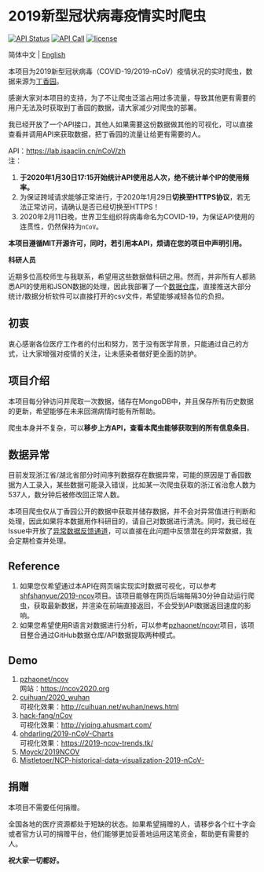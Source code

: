 # 2019新型冠状病毒疫情实时爬虫

[![API Status](https://img.shields.io/website?url=https%3A%2F%2Flab.isaaclin.cn)](https://lab.isaaclin.cn/nCoV/)
[![API Call](https://img.shields.io/badge/dynamic/json?color=orange&label=API%20Call&query=%24.count&url=https%3A%2F%2Flab.isaaclin.cn%2FnCoV%2Fapi%2Fusage)](https://lab.isaaclin.cn/nCoV/)
[![license](https://img.shields.io/github/license/BlankerL/DXY-COVID-19-Crawler)](https://github.com/BlankerL/DXY-COVID-19-Crawler/blob/master/LICENSE)

简体中文 | [English](README.en.md)

本项目为2019新型冠状病毒（COVID-19/2019-nCoV）疫情状况的实时爬虫，数据来源为[丁香园](https://3g.dxy.cn/newh5/view/pneumonia)。

感谢大家对本项目的支持，为了不让爬虫泛滥占用过多流量，导致其他更有需要的用户无法及时获取到丁香园的数据，请大家减少对爬虫的部署。

我已经开放了一个API接口，其他人如果需要这份数据做其他的可视化，可以直接查看并调用API来获取数据，把丁香园的流量让给更有需要的人。

API：https://lab.isaaclin.cn/nCoV/zh  
注：
1. **于2020年1月30日17:15开始统计API使用总人次，绝不统计单个IP的使用频率。**  
2. 为保证跨域请求能够正常进行，于2020年1月29日**切换至HTTPS协议**，若无法正常访问，请确认是否已经切换至HTTPS！
3. 2020年2月11日晚，世界卫生组织将病毒命名为COVID-19，为保证API使用的连贯性，仍然保持为`nCoV`。

**本项目遵循MIT开源许可，同时，若引用本API，烦请在您的项目中声明引用。**


**科研人员**

近期多位高校师生与我联系，希望用这些数据做科研之用。然而，并非所有人都熟悉API的使用和JSON数据的处理，因此我部署了一个[数据仓库](https://github.com/BlankerL/DXY-COVID-19-Data)，直接推送大部分统计/数据分析软件可以直接打开的csv文件，希望能够减轻各位的负担。

## 初衷
衷心感谢各位医疗工作者的付出和努力，苦于没有医学背景，只能通过自己的方式，让大家增强对疫情的关注，让未感染者做好更全面的防护。

## 项目介绍
本项目每分钟访问并爬取一次数据，储存在MongoDB中，并且保存所有历史数据的更新，希望能够在未来回溯病情时能有所帮助。

爬虫本身并不复杂，可以**移步上方API，查看本爬虫能够获取到的所有信息条目**。

## 数据异常
目前发现浙江省/湖北省部分时间序列数据存在数据异常，可能的原因是丁香园数据为人工录入，某些数据可能录入错误，比如某一次爬虫获取的浙江省治愈人数为537人，数分钟后被修改回正常人数。

本项目爬虫仅从丁香园公开的数据中获取并储存数据，并不会对异常值进行判断和处理，因此如果将本数据用作科研目的，请自己对数据进行清洗。同时，我已经在Issue中开放了[异常数据反馈通道](https://github.com/BlankerL/DXY-COVID-19-Crawler/issues/34)，可以直接在此问题中反馈潜在的异常数据，我会定期检查并处理。

## Reference
1. 如果您仅希望通过本API在网页端实现实时数据可视化，可以参考[shfshanyue/2019-ncov](https://github.com/shfshanyue/2019-ncov)项目。该项目能够在网页后端每隔30分钟自动运行爬虫，获取最新数据，并渲染在前端直接返回，不会受到API数据返回速度的影响。
2. 如果您希望使用R语言对数据进行分析，可以参考[pzhaonet/ncovr](https://github.com/pzhaonet/ncovr)项目，该项目整合通过GitHub数据仓库/API数据提取两种模式。

## Demo
1. [pzhaonet/ncov](https://github.com/pzhaonet/ncov)  
   网站：https://ncov2020.org
2. [cuihuan/2020_wuhan](https://github.com/cuihuan/2020_wuhan)  
   可视化效果：http://cuihuan.net/wuhan/news.html
3. [hack-fang/nCov](https://github.com/hack-fang/nCov)  
   可视化效果：http://yiqing.ahusmart.com/
4. [ohdarling/2019-nCoV-Charts](https://github.com/ohdarling/2019-nCoV-Charts)  
   可视化效果：https://2019-ncov-trends.tk/
5. [Moyck/2019NCOV](https://github.com/Moyck/2019NCOV)
6. [Mistletoer/NCP-historical-data-visualization-2019-nCoV-](https://github.com/Mistletoer/NCP-historical-data-visualization-2019-nCoV-)

## 捐赠
本项目不需要任何捐赠。

全国各地的医疗资源都处于短缺的状态。如果希望捐赠的人，请移步各个红十字会或者官方认可的捐赠平台，他们能够更加妥善地运用这笔资金，帮助更有需要的人。

**祝大家一切都好。**
